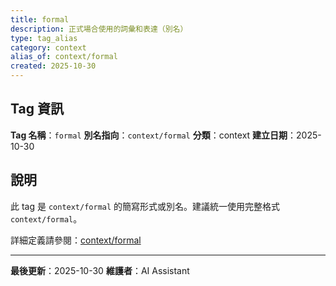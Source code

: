 ```yaml
---
title: formal
description: 正式場合使用的詞彙和表達（別名）
type: tag_alias
category: context
alias_of: context/formal
created: 2025-10-30
---
```


## Tag 資訊

**Tag 名稱**：`formal`
**別名指向**：`context/formal`
**分類**：context
**建立日期**：2025-10-30

## 說明

此 tag 是 `context/formal` 的簡寫形式或別名。建議統一使用完整格式 `context/formal`。

詳細定義請參閱：[context/formal](004_formal.md)

---

**最後更新**：2025-10-30
**維護者**：AI Assistant
